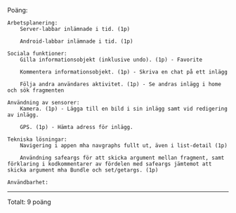 Poäng:

    Arbetsplanering:
        Server-labbar inlämnade i tid. (1p)

        Android-labbar inlämnade i tid. (1p)
    
    Sociala funktioner:
        Gilla informationsobjekt (inklusive undo). (1p) - Favorite

        Kommentera informationsobjekt. (1p) - Skriva en chat på ett inlägg

        Följa andra användares aktivitet. (1p) - Se andras inlägg i home och sök fragmenten

    Användning av sensorer:
        Kamera. (1p) - Lägga till en bild i sin inlägg samt vid redigering av inlägg.
 
        GPS. (1p) - Hämta adress för inlägg.

    Tekniska lösningar:
        Navigering i appen mha navgraphs fullt ut, även i list-detail (1p)

        Användning safeargs för att skicka argument mellan fragment, samt förklaring i kodkommentarer av fördelen med safeargs jämtemot att skicka argument mha Bundle och set/getargs. (1p)

    Användbarhet:
        
-------------------------------------

Totalt: 9 poäng
